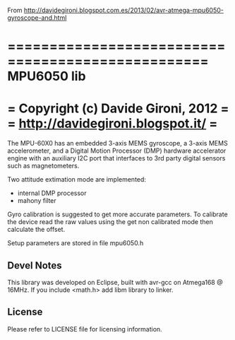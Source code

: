 
From <http://davidegironi.blogspot.com.es/2013/02/avr-atmega-mpu6050-gyroscope-and.html>  

==================================================
MPU6050 lib
==================================================
= Copyright (c) Davide Gironi, 2012              =
= http://davidegironi.blogspot.it/               =
==================================================


The MPU-60X0 has an embedded 3-axis MEMS gyroscope, a 3-axis MEMS accelerometer,
and a Digital Motion Processor (DMP) hardware accelerator engine with an
auxiliary I2C port that interfaces to 3rd party digital sensors such
as magnetometers.

Two attitude extimation mode are implemented:
 * internal DMP processor
 * mahony filter

Gyro calibration is suggested to get more accurate parameters. To calibrate the
device read the raw values using the get non calibrated mode then calculate
the offset.

Setup parameters are stored in file mpu6050.h


Devel Notes
-----------
This library was developed on Eclipse, built with avr-gcc on Atmega168 @ 16MHz.
If you include <math.h> add libm library to linker.


License
-------
Please refer to LICENSE file for licensing information.
